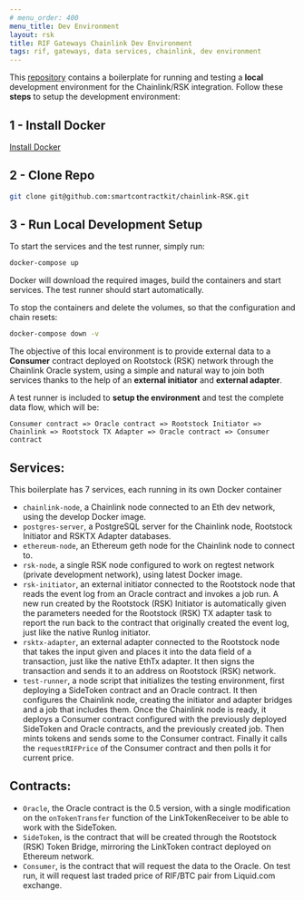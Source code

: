 ```yaml
---
# menu_order: 400
menu_title: Dev Environment
layout: rsk
title: RIF Gateways Chainlink Dev Environment
tags: rif, gateways, data services, chainlink, dev environment
---
```


This [repository](https://github.com/smartcontractkit/chainlink-RSK) contains a boilerplate for running and testing a **local** development environment for the Chainlink/RSK integration. Follow these **steps** to setup the development environment:

## 1 - Install Docker

[Install Docker](https://docs.docker.com/get-docker/)

## 2 - Clone Repo
```bash
git clone git@github.com:smartcontractkit/chainlink-RSK.git
```

## 3 - Run Local Development Setup

To start the services and the test runner, simply run:

```bash
docker-compose up
```
Docker will download the required images, build the containers and start services. The test runner should start automatically.

To stop the containers and delete the volumes, so that the configuration and chain resets:

```bash
docker-compose down -v
```


The objective of this local environment is to provide external data to a **Consumer** contract deployed on Rootstock (RSK) network through the Chainlink Oracle system, using a simple and natural way to join both services thanks to the help of an **external initiator** and **external adapter**. 

A test runner is included to **setup the environment** and test the complete data flow, which will be:

`Consumer contract => Oracle contract => Rootstock Initiator => Chainlink => Rootstock TX Adapter => Oracle contract => Consumer contract`

## Services:

This boilerplate has 7 services, each running in its own Docker container

- `chainlink-node`, a Chainlink node connected to an Eth dev network, using the develop Docker image.
- `postgres-server`, a PostgreSQL server for the Chainlink node, Rootstock Initiator and RSKTX Adapter databases.
- `ethereum-node`, an Ethereum geth node for the Chainlink node to connect to.
- `rsk-node`, a single RSK node configured to work on regtest network (private development network), using latest Docker image.
- `rsk-initiator`, an external initiator connected to the Rootstock node that reads the event log from an Oracle contract and invokes a job run. A new run created by the Rootstock (RSK) Initiator is automatically given the parameters needed for the Rootstock (RSK) TX adapter task to report the run
back to the contract that originally created the event log, just like the native Runlog initiator.
- `rsktx-adapter`, an external adapter connected to the Rootstock node that takes the input given and places it into the data field of a transaction, just like the native EthTx adapter. It then signs the transaction and sends it to an address on Rootstock (RSK) network.
- `test-runner`, a node script that initializes the testing environment, first deploying a SideToken contract and an Oracle contract. It then configures
the Chainlink node, creating the initiator and adapter bridges and a job that includes them. Once the Chainlink node is ready, it deploys a Consumer contract configured with the previously deployed SideToken and Oracle contracts, and the previously created job. Then mints
tokens and sends some to the Consumer contract. Finally it calls the `requestRIFPrice` of the Consumer contract and then polls it for current price.

## Contracts:

- `Oracle`, the Oracle contract is the 0.5 version, with a single modification on the `onTokenTransfer` function of the LinkTokenReceiver to be able to work with the SideToken.
- `SideToken`, is the contract that will be created through the Rootstock (RSK) Token Bridge, mirroring the LinkToken contract deployed on Ethereum network.
- `Consumer`, is the contract that will request the data to the Oracle. On test run, it will request last traded price of RIF/BTC pair from Liquid.com exchange.


